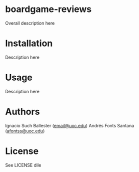 # boardgame-reviews
Overall description here

# Installation
Description here

# Usage
Description here

# Authors
Ignacio Such Ballester (email@uoc.edu)
Andrés Fonts Santana (afontss@uoc.edu)

# License
See LICENSE dile
